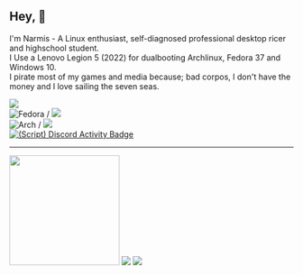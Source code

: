 ## Hey, 👋

I'm Narmis - A Linux enthusiast, self-diagnosed professional desktop ricer and highschool student.\
I Use a Lenovo Legion 5 (2022) for dualbooting Archlinux, Fedora 37 and Windows 10.\
I pirate most of my games and media because; bad corpos, I don't have the money and I love sailing the seven seas.

[![](https://skillicons.dev/icons?i=python,cpp,bash,html,css,linux,neovim)](https://skillicons.dev)\
![Fedora](https://img.shields.io/badge/-Fedora-%2351A2DA?logo=fedora&logoColor=white&style=flat) /
![](https://custom-icon-badges.demolab.com/badge/Hyprland-wm-blue.svg?logo=hyprland)\
![Arch](https://img.shields.io/badge/Arch%20Linux-168ECA?logo=arch-linux&logoColor=fff&style=flat) /
![](https://custom-icon-badges.demolab.com/badge/Sway-wm-red.svg?logo=sway)\
[![(Script) Discord Activity Badge](https://badgen.net/badge/Discord%20User/Offline?color=545454&labelColor=434343&icon=discord)](https://github.com/Narmis-E/narmis-e)

---
<p float="left">
  <img src="https://github-readme-stats.vercel.app/api/top-langs/?username=Narmis-E&theme=onedark&layout=compact" height=195 />
  <img src="https://github-readme-stats.vercel.app/api?username=Narmis-E&show_icons=true&theme=onedark" />
  <img src="https://raw.githubusercontent.com/Narmis-E/Narmis-E/output/output/github-snake-dark.svg" />
</p>
